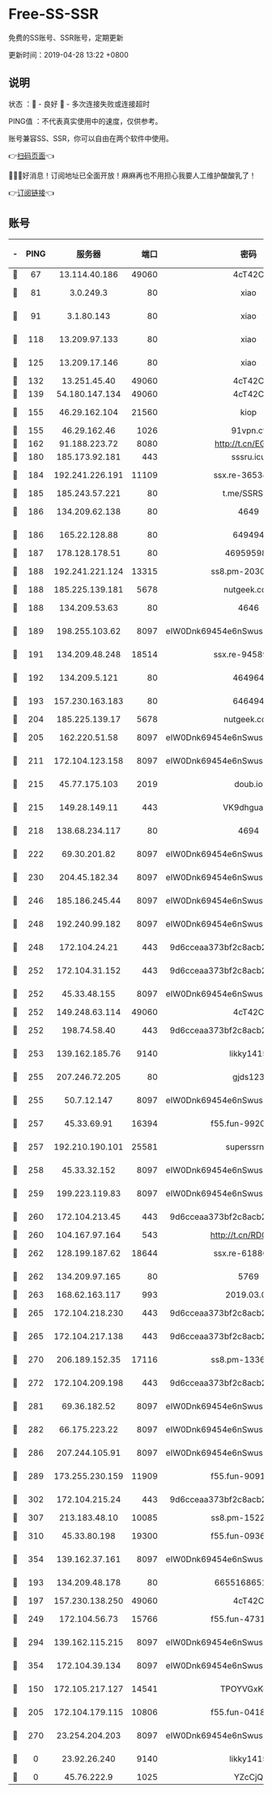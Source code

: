 # Free-SS-SSR

免费的SS账号、SSR账号，定期更新

更新时间：2019-04-28 13:22 +0800

## 说明

状态     ：🙂 - 良好 🙁 - 多次连接失败或连接超时

PING值   ：不代表真实使用中的速度，仅供参考。

账号兼容SS、SSR，你可以自由在两个软件中使用。

👉[扫码页面](https://liesauer.github.io/Free-SS-SSR/)👈

🎉🎉🎉好消息！订阅地址已全面开放！麻麻再也不用担心我要人工维护酸酸乳了！

👉[订阅链接](https://www.liesauer.net/yogurt/subscribe?ACCESS_TOKEN=DAYxR3mMaZAsaqUb)👈

## 账号

|-|PING|服务器|端口|密码|加密方式|区域|
|:----:|:----:|:-----:|-----:|:----:|:----:|:----:|
|🙂|67|13.114.40.186|49060|4cT42C|chacha20|JP|
|🙂|81|3.0.249.3|80|xiao|aes-128-ctr|SG|
|🙂|91|3.1.80.143|80|xiao|aes-128-ctr|SG|
|🙂|118|13.209.97.133|80|xiao|aes-128-ctr|KR|
|🙂|125|13.209.17.146|80|xiao|aes-128-ctr|KR|
|🙂|132|13.251.45.40|49060|4cT42C|chacha20|SG|
|🙂|139|54.180.147.134|49060|4cT42C|chacha20|KR|
|🙂|155|46.29.162.104|21560|kiop|aes-128-ctr|RU|
|🙂|155|46.29.162.46|1026|91vpn.cf|rc4-md5|RU|
|🙂|162|91.188.223.72|8080|http://t.cn/EGJIyrl|rc4-md5|RU|
|🙂|180|185.173.92.181|443|sssru.icu|rc4-md5|RU|
|🙂|184|192.241.226.191|11109|ssx.re-36534639|aes-256-cfb|US|
|🙂|185|185.243.57.221|80|t.me/SSRSUB|rc4-md5|US|
|🙂|186|134.209.62.138|80|4649|aes-256-cfb|US|
|🙂|186|165.22.128.88|80|649494|aes-256-cfb|US|
|🙂|187|178.128.178.51|80|469595985|chacha20|US|
|🙂|188|192.241.221.124|13315|ss8.pm-20302510|aes-256-cfb|US|
|🙂|188|185.225.139.181|5678|nutgeek.com|rc4-md5|US|
|🙂|188|134.209.53.63|80|4646|aes-256-cfb|US|
|🙂|189|198.255.103.62|8097|eIW0Dnk69454e6nSwuspv9DmS201tQ0D|aes-256-cfb|US|
|🙂|191|134.209.48.248|18514|ssx.re-94589778|aes-256-cfb|US|
|🙂|192|134.209.5.121|80|464964|aes-256-cfb|US|
|🙂|193|157.230.163.183|80|646494|aes-256-cfb|US|
|🙂|204|185.225.139.17|5678|nutgeek.com|rc4-md5|US|
|🙂|205|162.220.51.58|8097|eIW0Dnk69454e6nSwuspv9DmS201tQ0D|aes-256-cfb|US|
|🙂|211|172.104.123.158|8097|eIW0Dnk69454e6nSwuspv9DmS201tQ0D|aes-256-cfb|JP|
|🙂|215|45.77.175.103|2019|doub.io|aes-128-ctr|SG|
|🙂|215|149.28.149.11|443|VK9dhgualsL|aes-256-cfb|SG|
|🙂|218|138.68.234.117|80|4694|aes-256-cfb|US|
|🙂|222|69.30.201.82|8097|eIW0Dnk69454e6nSwuspv9DmS201tQ0D|aes-256-cfb|US|
|🙂|230|204.45.182.34|8097|eIW0Dnk69454e6nSwuspv9DmS201tQ0D|aes-256-cfb|US|
|🙂|246|185.186.245.44|8097|eIW0Dnk69454e6nSwuspv9DmS201tQ0D|aes-256-cfb|NL|
|🙂|248|192.240.99.182|8097|eIW0Dnk69454e6nSwuspv9DmS201tQ0D|aes-256-cfb|US|
|🙂|248|172.104.24.21|443|9d6cceaa373bf2c8acb22e60b6a58be6|aes-256-cfb|US|
|🙂|252|172.104.31.152|443|9d6cceaa373bf2c8acb22e60b6a58be6|aes-256-cfb|US|
|🙂|252|45.33.48.155|8097|eIW0Dnk69454e6nSwuspv9DmS201tQ0D|aes-256-cfb|US|
|🙂|252|149.248.63.114|49060|4cT42C|chacha20|CA|
|🙂|252|198.74.58.40|443|9d6cceaa373bf2c8acb22e60b6a58be6|aes-256-cfb|US|
|🙂|253|139.162.185.76|9140|likky1415|aes-256-cfb|DE|
|🙂|255|207.246.72.205|80|gjds123|aes-256-cfb|US|
|🙂|255|50.7.12.147|8097|eIW0Dnk69454e6nSwuspv9DmS201tQ0D|aes-256-cfb|BR|
|🙂|257|45.33.69.91|16394|f55.fun-99209841|aes-256-cfb|US|
|🙂|257|192.210.190.101|25581|superssrnet|aes-256-cfb|US|
|🙂|258|45.33.32.152|8097|eIW0Dnk69454e6nSwuspv9DmS201tQ0D|aes-256-cfb|US|
|🙂|259|199.223.119.83|8097|eIW0Dnk69454e6nSwuspv9DmS201tQ0D|aes-256-cfb|US|
|🙂|260|172.104.213.45|443|9d6cceaa373bf2c8acb22e60b6a58be6|aes-256-cfb|US|
|🙂|260|104.167.97.164|543|http://t.cn/RD0D7sx|rc4-md5|CA|
|🙂|262|128.199.187.62|18644|ssx.re-61886685|aes-256-cfb|SG|
|🙂|262|134.209.97.165|80|5769|aes-256-cfb|SG|
|🙂|263|168.62.163.117|993|2019.03.07|rc4-md5|US|
|🙂|265|172.104.218.230|443|9d6cceaa373bf2c8acb22e60b6a58be6|aes-256-cfb|US|
|🙂|265|172.104.217.138|443|9d6cceaa373bf2c8acb22e60b6a58be6|aes-256-cfb|US|
|🙂|270|206.189.152.35|17116|ss8.pm-13360339|aes-256-cfb|SG|
|🙂|272|172.104.209.198|443|9d6cceaa373bf2c8acb22e60b6a58be6|aes-256-cfb|US|
|🙂|281|69.36.182.52|8097|eIW0Dnk69454e6nSwuspv9DmS201tQ0D|aes-256-cfb|US|
|🙂|282|66.175.223.22|8097|eIW0Dnk69454e6nSwuspv9DmS201tQ0D|aes-256-cfb|US|
|🙂|286|207.244.105.91|8097|eIW0Dnk69454e6nSwuspv9DmS201tQ0D|aes-256-cfb|US|
|🙂|289|173.255.230.159|11909|f55.fun-90915761|aes-256-cfb|US|
|🙂|302|172.104.215.24|443|9d6cceaa373bf2c8acb22e60b6a58be6|aes-256-cfb|US|
|🙂|307|213.183.48.10|10085|ss8.pm-15224062|rc4-md5|RU|
|🙂|310|45.33.80.198|19300|f55.fun-09361416|aes-256-cfb|US|
|🙂|354|139.162.37.161|8097|eIW0Dnk69454e6nSwuspv9DmS201tQ0D|aes-256-cfb|SG|
|🙂|193|134.209.48.178|80|6655168651651|aes-256-cfb|US|
|🙂|197|157.230.138.250|49060|4cT42C|chacha20|US|
|🙂|249|172.104.56.73|15766|f55.fun-47318932|aes-256-cfb|SG|
|🙂|294|139.162.115.215|8097|eIW0Dnk69454e6nSwuspv9DmS201tQ0D|aes-256-cfb|JP|
|🙂|354|172.104.39.134|8097|eIW0Dnk69454e6nSwuspv9DmS201tQ0D|aes-256-cfb|SG|
|🙁|150|172.105.217.127|14541|TPOYVGxKglpi|aes-256-cfb|JP|
|🙁|205|172.104.179.115|10806|f55.fun-04180015|aes-256-cfb|SG|
|🙁|270|23.254.204.203|8097|eIW0Dnk69454e6nSwuspv9DmS201tQ0D|aes-256-cfb|US|
|🙁|0|23.92.26.240|9140|likky1415|aes-256-cfb|US|
|🙁|0|45.76.222.9|1025|YZcCjQ|rc4-md5|JP|
